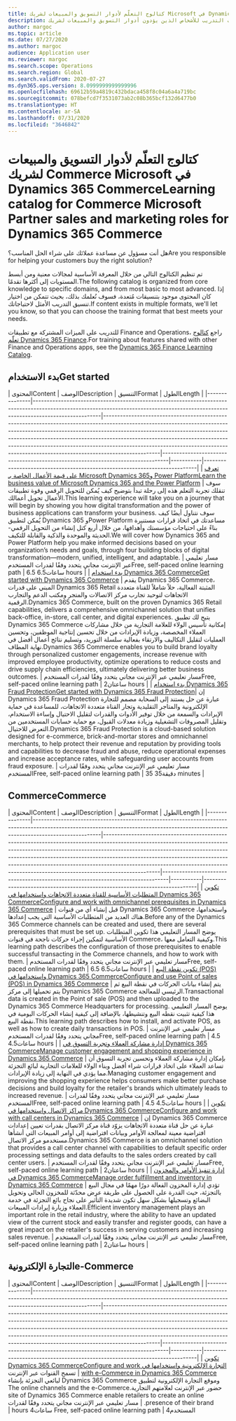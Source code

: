```yaml
---
title: كتالوج التعلّم لأدوار التسويق والمبيعات لشريك Microsoft في Dynamics 365 Commerce
description: ابحث عن كافة خيارات التدريب للأشخاص الذين يؤدون أدوار التسويق والمبيعات لشريك Microsoft الذين يعملون مع Dynamics 365 Commerce.
author: margoc
ms.topic: article
ms.date: 07/27/2020
ms.author: margoc
audience: Application user
ms.reviewer: margoc
ms.search.scope: Operations
ms.search.region: Global
ms.search.validFrom: 2020-07-27
ms.dyn365.ops.version: 8.0999999999999996
ms.openlocfilehash: 69612b59a4819c432bdaca458f8c04a6a4a719bc
ms.sourcegitcommit: 078befcd7f3531073ab2c08b365bcf132d6477b0
ms.translationtype: HT
ms.contentlocale: ar-SA
ms.lasthandoff: 07/31/2020
ms.locfileid: "3646842"
---
```

# <a name="learning-catalog-for-commerce-microsoft-partner-sales-and-marketing-roles-for-dynamics-365-commerce"></a><span data-ttu-id="d2d75-103">كتالوج التعلّم لأدوار التسويق والمبيعات لشريك Commerce Microsoft في Dynamics 365 Commerce</span><span class="sxs-lookup"><span data-stu-id="d2d75-103">Learning catalog for Commerce Microsoft Partner sales and marketing roles for Dynamics 365 Commerce</span></span>

<span data-ttu-id="d2d75-104">هل أنت مسؤول عن مساعدة عملائك على شراء الحل المناسب؟</span><span class="sxs-lookup"><span data-stu-id="d2d75-104">Are you responsible for helping your customers buy the right solution?</span></span>

<span data-ttu-id="d2d75-105">تم تنظيم الكتالوج التالي من خلال المعرفة الأساسية لمجالات معنية ومن أبسط المستويات إلى أكثرها تقدمًا.</span><span class="sxs-lookup"><span data-stu-id="d2d75-105">The following catalog is organized from core knowledge to specific domains, and from most basic to most advanced.</span></span> <span data-ttu-id="d2d75-106">إذا كان المحتوى موجود بتنسيقات مُتعدة، فسوف نُعلمك بذلك، بحيث تتمكن من اختيار تنسيق التدريب الأمثل لاحتياجاتك.</span><span class="sxs-lookup"><span data-stu-id="d2d75-106">If content exists in multiple formats, we'll let you know, so that you can choose the training format that best meets your needs.</span></span>

<span data-ttu-id="d2d75-107">للتدريب على الميزات المشتركة مع تطبيقات Finance and Operations، راجع [كتالوج تعلّم Dynamics 365 Finance](../../finance/get-started/learning-catalog-partner-sales.md).</span><span class="sxs-lookup"><span data-stu-id="d2d75-107">For training about features shared with other Finance and Operations apps, see the [Dynamics 365 Finance Learning Catalog](../../finance/get-started/learning-catalog-partner-sales.md).</span></span>

## <a name="get-started"></a><span data-ttu-id="d2d75-108">بدء الاستخدام<a name="get-started"></a></span><span class="sxs-lookup"><span data-stu-id="d2d75-108">Get started<a name="get-started"></a></span></span>

| <span data-ttu-id="d2d75-109">المحتوى</span><span class="sxs-lookup"><span data-stu-id="d2d75-109">Content</span></span>  | <span data-ttu-id="d2d75-110">‏‏الوصف</span><span class="sxs-lookup"><span data-stu-id="d2d75-110">Description</span></span>  | <span data-ttu-id="d2d75-111">التنسيق</span><span class="sxs-lookup"><span data-stu-id="d2d75-111">Format</span></span>  | <span data-ttu-id="d2d75-112">الطول</span><span class="sxs-lookup"><span data-stu-id="d2d75-112">Length</span></span>    |
|---------------|------------------------------------------------------------------------------------------------------------------------------------------------------------------------------------|--------------------------------------------------------------------------------------------------------------------------------------------------------------------------------------------------------------------------------------------------------------------------------------------------------------------------------------------------------------------------------------------------------------------------|--------------------------------------------------------------------------------|-----------|---------------------------------------------------------------------------|
| [<span data-ttu-id="d2d75-113">تعرف على قيمة الأعمال الخاصة بـ Microsoft Dynamics 365و Power Platform</span><span class="sxs-lookup"><span data-stu-id="d2d75-113">Learn the business value of Microsoft Dynamics 365 and the Power Platform</span></span>](https://docs.microsoft.com/learn/paths/learn-business-value-of-dynamics-365-and-power-platform/)   | <span data-ttu-id="d2d75-114">سوف تنقلك تجربة التعلم هذه إلى رحلة تبدأ بتوضيح كيف يُمكن للتحويل الرقمي وقوة تطبيقات الأعمال تحويل أعمالك.</span><span class="sxs-lookup"><span data-stu-id="d2d75-114">This learning experience will take you on a journey that will begin by   showing you how digital transformation and the power of business applications   can transform your business.</span></span> <span data-ttu-id="d2d75-115">سوف نتناول أيضًا كيف يُمكن لتطبيق Dynamics 365 وPower Platform مساعدتك في اتخاذ قرارات مستنيرة بناءً على احتياجات مؤسستك وأهدافها، من خلال أربع كتل إنشاء من التحويل الرقمي- الحديثة والموحدة والذكية والقابلة للتكيف.</span><span class="sxs-lookup"><span data-stu-id="d2d75-115">We will cover how Dynamics 365 and Power   Platform help you make informed decisions based on your organization’s needs   and goals, through four building blocks of digital transformation—modern,   unified, intelligent, and adaptable.</span></span> | <span data-ttu-id="d2d75-116">مسار تعليمي عبر الإنترنت مجاني يتحدد وفقًا لقدرات المستخدم</span><span class="sxs-lookup"><span data-stu-id="d2d75-116">Free, self-paced online learning path</span></span> | <span data-ttu-id="d2d75-117">6.5 ساعات</span><span class="sxs-lookup"><span data-stu-id="d2d75-117">6.5 hours</span></span> |
| [<span data-ttu-id="d2d75-118">بدء استخدام Dynamics 365 Commerce</span><span class="sxs-lookup"><span data-stu-id="d2d75-118">Get started with Dynamics 365 Commerce</span></span>](https://docs.microsoft.com/learn/paths/get-started-dynamics-365-commerce/) | <span data-ttu-id="d2d75-119">يقدم Dynamics 365 Commerce، المبني على قدرات Dynamics 365 Retail المثبتة الفعالية، حلاً شاملاً للقناة متعددة الاتجاهات لتوحيد تجارب مركز الاتصالات والمتجر ومكتب الدعم والتجارب الرقمية.</span><span class="sxs-lookup"><span data-stu-id="d2d75-119">Dynamics 365 Commerce, built on the proven Dynamics 365 Retail   capabilities, delivers a comprehensive omnichannel solution that unifies   back-office, in-store, call center, and digital experiences.</span></span> <span data-ttu-id="d2d75-120">يتيح لك تطبيق Dynamics 365 Commerce إمكانية تأسيس الولاء للعلامة التجارية من خلال مشاركات العملاء المخصصة، وزيادة الإيرادات من خلال تحسين إنتاجية الموظفين، وتحسين العمليات لتقليل التكاليف والارتقاء بفعالية سلسلة التوريد، وتسليم نتائج أعمال أفضل في نهاية المطاف.</span><span class="sxs-lookup"><span data-stu-id="d2d75-120">Dynamics 365   Commerce enables you to build brand loyalty through personalized customer   engagements, increase revenue with improved employee productivity, optimize   operations to reduce costs and drive supply chain efficiencies, ultimately   delivering better business outcomes.</span></span> | <span data-ttu-id="d2d75-121">مسار تعليمي عبر الإنترنت مجاني يتحدد وفقًا لقدرات المستخدم</span><span class="sxs-lookup"><span data-stu-id="d2d75-121">Free, self-paced online learning path</span></span> | <span data-ttu-id="d2d75-122">ساعتان</span><span class="sxs-lookup"><span data-stu-id="d2d75-122">2 hours</span></span>   |
| [<span data-ttu-id="d2d75-123">بدء استخدام Dynamics 365 Fraud Protection</span><span class="sxs-lookup"><span data-stu-id="d2d75-123">Get started with Dynamics 365 Fraud Protection</span></span>](https://docs.microsoft.com/learn/modules/get-started-fraud-protection/)| <span data-ttu-id="d2d75-124">إن Dynamics 365 Fraud Protection عبارة عن حل يستند إلى السحابة مصمم للتجارة الإلكترونية والمتاجر التقليدية وتجار القناة متعددة الاتجاهات، للمساعدة في حماية الإيرادات والسمعة من خلال توفير الأدوات والقدرات لتقليل الاحتيال وإساءة الاستخدام، وتقليل المصروفات التشغيلية وزيادة معدلات القبول، مع حماية حسابات المستخدمين من التعرض للاحتيال.</span><span class="sxs-lookup"><span data-stu-id="d2d75-124">Dynamics 365 Fraud Protection is a cloud-based solution designed for e-commerce, brick-and-mortar stores and omnichannel merchants, to help protect their revenue and reputation by providing tools and capabilities to decrease fraud and abuse, reduce operational expenses and increase acceptance rates, while safeguarding user accounts from fraud exposure.</span></span> | <span data-ttu-id="d2d75-125">مسار تعليمي عبر الإنترنت مجاني يتحدد وفقًا لقدرات المستخدم</span><span class="sxs-lookup"><span data-stu-id="d2d75-125">Free, self-paced online learning path</span></span> | <span data-ttu-id="d2d75-126">35 دقيقة</span><span class="sxs-lookup"><span data-stu-id="d2d75-126">35 minutes</span></span> |

## <a name="commerce"></a><span data-ttu-id="d2d75-127">Commerce<a name="commerce"></a></span><span class="sxs-lookup"><span data-stu-id="d2d75-127">Commerce<a name="commerce"></a></span></span>

| <span data-ttu-id="d2d75-128">المحتوى</span><span class="sxs-lookup"><span data-stu-id="d2d75-128">Content</span></span>  | <span data-ttu-id="d2d75-129">‏‏الوصف</span><span class="sxs-lookup"><span data-stu-id="d2d75-129">Description</span></span>  | <span data-ttu-id="d2d75-130">التنسيق</span><span class="sxs-lookup"><span data-stu-id="d2d75-130">Format</span></span>  | <span data-ttu-id="d2d75-131">الطول</span><span class="sxs-lookup"><span data-stu-id="d2d75-131">Length</span></span>    |
|---------------|------------------------------------------------------------------------------------------------------------------------------------------------------------------------------------|--------------------------------------------------------------------------------------------------------------------------------------------------------------------------------------------------------------------------------------------------------------------------------------------------------------------------------------------------------------------------------------------------------------------------|--------------------------------------------------------------------------------|-----------|---------------------------------------------------------------------------|
| [<span data-ttu-id="d2d75-132">تكوين المتطلبات الأساسية للقناة متعددة الاتجاهات واستخدامها في Dynamics 365 Commerce</span><span class="sxs-lookup"><span data-stu-id="d2d75-132">Configure and work with omnichannel prerequisites in Dynamics 365 Commerce</span></span>](https://docs.microsoft.com/learn/paths/configure-work-omnichannel-prequisites-commerce/)          | <span data-ttu-id="d2d75-133">قبل إنشاء أي من قنوات Dynamics 365 Commerce واستخدامها، هناك العديد من المتطلبات الأساسية التي يجب إعدادها.</span><span class="sxs-lookup"><span data-stu-id="d2d75-133">Before any of the Dynamics 365 Commerce channels can be created and used,   there are several prerequisites that must be set up.</span></span> <span data-ttu-id="d2d75-134">يوضح المسار التعليمي هذا تكوين المتطلبات الأساسية لتمكين إجراء حركات ناجحة في قنوات Commerce، وكيفية التعامل معها.</span><span class="sxs-lookup"><span data-stu-id="d2d75-134">This learning path   describes the configuration of those prerequisites to enable successful   transacting in the Commerce channels, and how to work with them.</span></span> | <span data-ttu-id="d2d75-135">مسار تعليمي عبر الإنترنت مجاني يتحدد وفقًا لقدرات المستخدم</span><span class="sxs-lookup"><span data-stu-id="d2d75-135">Free, self-paced online learning path</span></span> | <span data-ttu-id="d2d75-136">6.5 ساعات</span><span class="sxs-lookup"><span data-stu-id="d2d75-136">6.5 hours</span></span> |
| [<span data-ttu-id="d2d75-137">تكوين نقطة البيع (POS) واستخدامها في Dynamics 365 Commerce</span><span class="sxs-lookup"><span data-stu-id="d2d75-137">Configure and use Point of sales (POS) in Dynamics 365 Commerce</span></span>](https://docs.microsoft.com/learn/paths/configure-use-pos-commerce/) | <span data-ttu-id="d2d75-138">يتم إنشاء بيانات الحركات في نقطة البيع ثم يتم تحميلها إلى مركز Dynamics 365 Commerce الرئيسي للمعالجة.</span><span class="sxs-lookup"><span data-stu-id="d2d75-138">Transactional data is created in the Point of sale (POS) and then   uploaded to the Dynamics 365 Commerce Headquarters for processing.</span></span> <span data-ttu-id="d2d75-139">يوضح المسار التعليمي هذا كيفية تثبيت نقطه البيع وتنشيطها، بالإضافة إلى كيفية إنشاء الحركات اليومية في نقطة البيع.</span><span class="sxs-lookup"><span data-stu-id="d2d75-139">This   learning path describes how to install, and activate POS, as well as how to   create daily transactions in POS.</span></span> | <span data-ttu-id="d2d75-140">مسار تعليمي عبر الإنترنت مجاني يتحدد وفقًا لقدرات المستخدم</span><span class="sxs-lookup"><span data-stu-id="d2d75-140">Free, self-paced online learning path</span></span> | <span data-ttu-id="d2d75-141">4.5 ساعات</span><span class="sxs-lookup"><span data-stu-id="d2d75-141">4.5 hours</span></span> |
| [<span data-ttu-id="d2d75-142">إدارة مشاركة العملاء وتجربة التسوق في Dynamics 365 Commerce</span><span class="sxs-lookup"><span data-stu-id="d2d75-142">Manage customer engagement and shopping experience in Dynamics 365 Commerce</span></span>](https://docs.microsoft.com/learn/paths/manage-customer-engagement-shopping-experience-commerce/) | <span data-ttu-id="d2d75-143">بإمكان إدارة مشاركة العملاء وتحسين تجربة التسوق أن تساعد العملاء على اتخاذ قرارات شراء أفضل وبناء الولاء للعلامات التجارية لبائع التجزئة مما يؤدي في النهاية إلى زيادة الإيرادات.</span><span class="sxs-lookup"><span data-stu-id="d2d75-143">Managing customer engagement and improving the shopping experience helps   consumers make better purchase decisions and build loyalty for the retailer's   brands which ultimately leads to increased revenue.</span></span> | <span data-ttu-id="d2d75-144">مسار تعليمي عبر الإنترنت مجاني يتحدد وفقًا لقدرات المستخدم</span><span class="sxs-lookup"><span data-stu-id="d2d75-144">Free, self-paced online learning path</span></span> | <span data-ttu-id="d2d75-145">4.5 ساعات</span><span class="sxs-lookup"><span data-stu-id="d2d75-145">4.5 hours</span></span> |
| [<span data-ttu-id="d2d75-146">تكوين ‏‫مراكز الاتصال‬ واستخدامها في Dynamics 365 Commerce</span><span class="sxs-lookup"><span data-stu-id="d2d75-146">Configure and work with call centers in Dynamics 365 Commerce</span></span>](https://docs.microsoft.com/learn/paths/configure-work-call-centers-commerce/) | <span data-ttu-id="d2d75-147">إن Dynamics 365 Commerce عبارة عن حل قناة متعددة الاتجاهات يزوّد قناة مركز الاتصال بقدرات تعيين إعدادات افتراضية معينة لمعالجة الأوامر وبيانات افتراضية إلى أوامر المبيعات التي أنشأها مستخدمو مركز الاتصال.</span><span class="sxs-lookup"><span data-stu-id="d2d75-147">Dynamics 365 Commerce is an omnichannel solution that provides a call   center channel with capabilities to default specific order processing   settings and data defaults to the sales orders created by call center users.</span></span>                                                                                                                                                                                                                                                                        | <span data-ttu-id="d2d75-148">مسار تعليمي عبر الإنترنت مجاني يتحدد وفقًا لقدرات المستخدم</span><span class="sxs-lookup"><span data-stu-id="d2d75-148">Free, self-paced online learning path</span></span> | <span data-ttu-id="d2d75-149">ساعتان</span><span class="sxs-lookup"><span data-stu-id="d2d75-149">2 hours</span></span>   |
| [<span data-ttu-id="d2d75-150">إدارة تنفيذ الأوامر والمخزون في Dynamics 365 Commerce</span><span class="sxs-lookup"><span data-stu-id="d2d75-150">Manage order fulfillment and inventory in Dynamics 365 Commerce</span></span>](https://docs.microsoft.com/learn/paths/manage-order-fulfillment-inventory-commerce/) | <span data-ttu-id="d2d75-151">تؤدي إدارة المخزون الفعالة دورًا مهمًا في مجال البيع بالتجزئة، حيث القدرة على الحصول على طريقة عرض محدّثة للمخزون الحالي وتحويل البضائع وتسجيلها بشكل سهل تكون شديدة التأثير على نجاح بائع التجزئة في خدمة العملاء وزيارة إيرادات المبيعات.</span><span class="sxs-lookup"><span data-stu-id="d2d75-151">Efficient inventory management plays an important role in the retail   industry, where the ability to have an updated view of the current stock and   easily transfer and register goods, can have a great impact on the retailer's   success in serving customers and increasing sales revenue.</span></span> | <span data-ttu-id="d2d75-152">مسار تعليمي عبر الإنترنت مجاني يتحدد وفقًا لقدرات المستخدم</span><span class="sxs-lookup"><span data-stu-id="d2d75-152">Free, self-paced online learning path</span></span> | <span data-ttu-id="d2d75-153">ساعتان</span><span class="sxs-lookup"><span data-stu-id="d2d75-153">2 hours</span></span>   |

## <a name="e-commerce"></a><span data-ttu-id="d2d75-154">التجارة الإلكترونية<a name="e-commerce"></a></span><span class="sxs-lookup"><span data-stu-id="d2d75-154">e-Commerce<a name="e-commerce"></a></span></span>

| <span data-ttu-id="d2d75-155">المحتوى</span><span class="sxs-lookup"><span data-stu-id="d2d75-155">Content</span></span>  | <span data-ttu-id="d2d75-156">‏‏الوصف</span><span class="sxs-lookup"><span data-stu-id="d2d75-156">Description</span></span>  | <span data-ttu-id="d2d75-157">التنسيق</span><span class="sxs-lookup"><span data-stu-id="d2d75-157">Format</span></span>  | <span data-ttu-id="d2d75-158">الطول</span><span class="sxs-lookup"><span data-stu-id="d2d75-158">Length</span></span>    |
|---------------|------------------------------------------------------------------------------------------------------------------------------------------------------------------------------------|--------------------------------------------------------------------------------------------------------------------------------------------------------------------------------------------------------------------------------------------------------------------------------------------------------------------------------------------------------------------------------------------------------------------------|--------------------------------------------------------------------------------|-----------|---------------------------------------------------------------------------|
| [<span data-ttu-id="d2d75-159">تكوين ‏‫التجارة الإلكترونية واستخدامها في Dynamics 365 Commerce</span><span class="sxs-lookup"><span data-stu-id="d2d75-159">Configure and work with e-Commerce in Dynamics 365 Commerce</span></span>](https://docs.microsoft.com/learn/paths/configure-work-e-commerce/) | <span data-ttu-id="d2d75-160">تسمح القنوات عبر الإنترنت وموقع التجارة الإلكترونية لتطبيق Dynamics 365 Commerce لبائعي التجزئة بإنشاء حضور عبر الإنترنت لعلامتهم التجارية.</span><span class="sxs-lookup"><span data-stu-id="d2d75-160">The online channels and the e-Commerce site of Dynamics 365 Commerce   enable retailers to create an online presence of their brand.</span></span> | <span data-ttu-id="d2d75-161">مسار تعليمي عبر الإنترنت مجاني يتحدد وفقًا لقدرات المستخدم</span><span class="sxs-lookup"><span data-stu-id="d2d75-161">Free, self-paced online learning path</span></span> | <span data-ttu-id="d2d75-162">4 ساعات</span><span class="sxs-lookup"><span data-stu-id="d2d75-162">4 hours</span></span>   |
